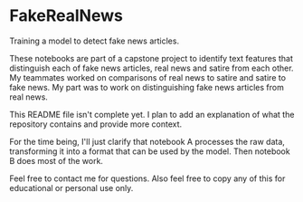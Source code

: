 # FakeRealNews
 Training a model to detect fake news articles.

These notebooks are part of a capstone project to identify text features that distinguish each of fake news articles, real news and satire from each other. My teammates worked on comparisons of real news to satire and satire to fake news. My part was to work on distinguishing fake news articles from real news.

This README file isn't complete yet. I plan to add an explanation of what the repository contains and provide more context.

For the time being, I'll just clarify that notebook A processes the raw data, transforming it into a format that can be used by the model. Then notebook B does most of the work.

Feel free to contact me for questions. Also feel free to copy any of this for educational or personal use only.